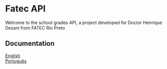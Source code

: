 # Fatec API

Welcome to the school grades API, a project developed for Doctor Henrique Dezani from FATEC Rio Preto

## Documentation
<a href="guides/guide_en.md"> English </a> 
<br>
<a href="guides/guide_ptbr.md"> Português </a>

